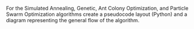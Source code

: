For the Simulated Annealing, Genetic, Ant Colony Optimization, and Particle Swarm Optimization algorithms create a pseudocode layout (Python) and a diagram representing the general flow of the algorithm.
